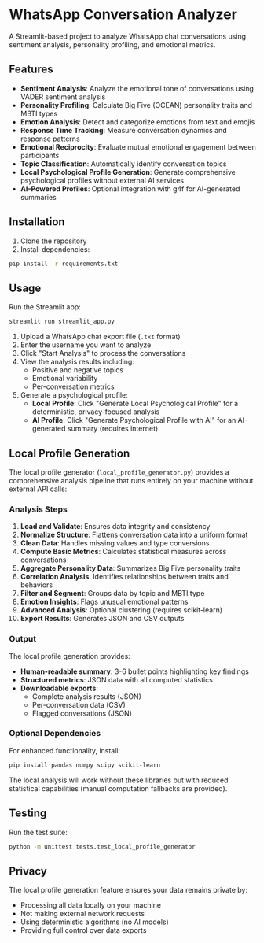 # WhatsApp Conversation Analyzer

A Streamlit-based project to analyze WhatsApp chat conversations using sentiment analysis, personality profiling, and emotional metrics.

## Features

- **Sentiment Analysis**: Analyze the emotional tone of conversations using VADER sentiment analysis
- **Personality Profiling**: Calculate Big Five (OCEAN) personality traits and MBTI types
- **Emotion Analysis**: Detect and categorize emotions from text and emojis
- **Response Time Tracking**: Measure conversation dynamics and response patterns
- **Emotional Reciprocity**: Evaluate mutual emotional engagement between participants
- **Topic Classification**: Automatically identify conversation topics
- **Local Psychological Profile Generation**: Generate comprehensive psychological profiles without external AI services
- **AI-Powered Profiles**: Optional integration with g4f for AI-generated summaries

## Installation

1. Clone the repository
2. Install dependencies:
```bash
pip install -r requirements.txt
```

## Usage

Run the Streamlit app:
```bash
streamlit run streamlit_app.py
```

1. Upload a WhatsApp chat export file (`.txt` format)
2. Enter the username you want to analyze
3. Click "Start Analysis" to process the conversations
4. View the analysis results including:
   - Positive and negative topics
   - Emotional variability
   - Per-conversation metrics
5. Generate a psychological profile:
   - **Local Profile**: Click "Generate Local Psychological Profile" for a deterministic, privacy-focused analysis
   - **AI Profile**: Click "Generate Psychological Profile with AI" for an AI-generated summary (requires internet)

## Local Profile Generation

The local profile generator (`local_profile_generator.py`) provides a comprehensive analysis pipeline that runs entirely on your machine without external API calls:

### Analysis Steps

1. **Load and Validate**: Ensures data integrity and consistency
2. **Normalize Structure**: Flattens conversation data into a uniform format
3. **Clean Data**: Handles missing values and type conversions
4. **Compute Basic Metrics**: Calculates statistical measures across conversations
5. **Aggregate Personality Data**: Summarizes Big Five personality traits
6. **Correlation Analysis**: Identifies relationships between traits and behaviors
7. **Filter and Segment**: Groups data by topic and MBTI type
8. **Emotion Insights**: Flags unusual emotional patterns
9. **Advanced Analysis**: Optional clustering (requires scikit-learn)
10. **Export Results**: Generates JSON and CSV outputs

### Output

The local profile generation provides:
- **Human-readable summary**: 3-6 bullet points highlighting key findings
- **Structured metrics**: JSON data with all computed statistics
- **Downloadable exports**:
  - Complete analysis results (JSON)
  - Per-conversation data (CSV)
  - Flagged conversations (JSON)

### Optional Dependencies

For enhanced functionality, install:
```bash
pip install pandas numpy scipy scikit-learn
```

The local analysis will work without these libraries but with reduced statistical capabilities (manual computation fallbacks are provided).

## Testing

Run the test suite:
```bash
python -m unittest tests.test_local_profile_generator
```

## Privacy

The local profile generation feature ensures your data remains private by:
- Processing all data locally on your machine
- Not making external network requests
- Using deterministic algorithms (no AI models)
- Providing full control over data exports
